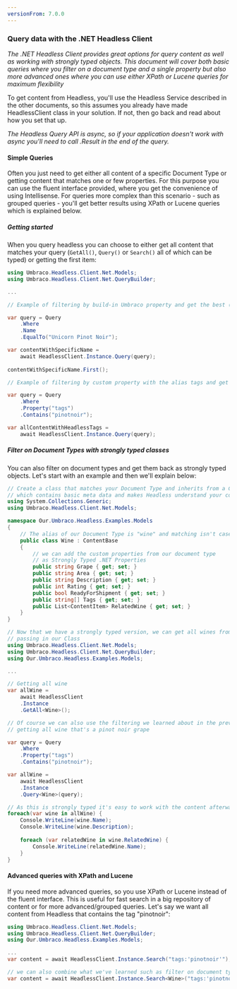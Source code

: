 ```yaml
---
versionFrom: 7.0.0
---
```


### Query data with the .NET Headless Client

_The .NET Headless Client provides great options for query content as well as working with strongly typed objects. 
This document will cover both basic queries where you filter on a document type and a single property but also more advanced ones where you can use either XPath or Lucene queries for maximum flexibility_

To get content from Headless, you'll use the Headless Service described in the other documents, so this assumes you already have made HeadlessClient class in your solution. If not, then go back and read about how you set that up.

*The Headless Query API is async, so if your application doesn't work with async you'll need to call .Result in the end of the query.*

#### Simple Queries
Often you just need to get either all content of a specific Document Type or getting content that matches one or few properties. For this purpose you can use the fluent interface provided, where you get the convenience of using Intellisense. For queries more complex than this scenario - such as grouped queries - you'll get better results using XPath or Lucene queries which is explained below.

##### Getting started
When you query headless you can choose to either get all content that matches your query (`GetAll()`, `Query()` or `Search()` all of which can be typed) or getting the first item:
```csharp
using Umbraco.Headless.Client.Net.Models;
using Umbraco.Headless.Client.Net.QueryBuilder;

...

// Example of filtering by build-in Umbraco property and get the best (first) match  

var query = Query
    .Where
    .Name
    .EqualTo("Unicorn Pinot Noir");

var contentWithSpecificName = 
    await HeadlessClient.Instance.Query(query);
    
contentWithSpecificName.First();

// Example of filtering by custom property with the alias tags and get all content that matches

var query = Query
    .Where
    .Property("tags")
    .Contains("pinotnoir");

var allContentWithHeadlessTags = 
    await HeadlessClient.Instance.Query(query);
```

##### Filter on Document Types with strongly typed classes 
You can also filter on document types and get them back as strongly typed objects. Let's start with an example and then we'll explain below:

```csharp
// Create a class that matches your Document Type and inherits from a ContentItem
// which contains basic meta data and makes Headless understand your content model
using System.Collections.Generic;
using Umbraco.Headless.Client.Net.Models;

namespace Our.Umbraco.Headless.Examples.Models
{
    // The alias of our Document Type is "wine" and matching isn't case sensitive
    public class Wine : ContentBase
    {
        // we can add the custom properties from our document type 
        // as Strongly Typed .NET Properties
        public string Grape { get; set; }
        public string Area { get; set; }
        public string Description { get; set; }        
        public int Rating { get; set; }
        public bool ReadyForShipment { get; set; }
        public string[] Tags { get; set; }        
        public List<ContentItem> RelatedWine { get; set; }
    }
}

// Now that we have a strongly typed version, we can get all wines from Headless by 
// passing in our Class
using Umbraco.Headless.Client.Net.Models;
using Umbraco.Headless.Client.Net.QueryBuilder;
using Our.Umbraco.Headless.Examples.Models;

...

// Getting all wine  
var allWine = 
    await HeadlessClient
    .Instance
    .GetAll<Wine>();

// Of course we can also use the filtering we learned about in the previous example, so
// getting all wine that's a pinot noir grape

var query = Query
    .Where
    .Property("tags")
    .Contains("pinotnoir");

var allWine = 
    await HeadlessClient
    .Instance
    .Query<Wine>(query);

// As this is strongly typed it's easy to work with the content afterwards:
foreach(var wine in allWine) {
    Console.WriteLine(wine.Name);
    Console.WriteLine(wine.Description);
    
    foreach (var relatedWine in wine.RelatedWine) {
        Console.WriteLine(relatedWine.Name);
    }
}
```

#### Advanced queries with XPath and Lucene
If you need more advanced queries, so you use XPath or Lucene instead of the fluent interface. This is useful for fast search in a big repository of content or for more advanced/grouped queries. Let's say we want all content from Headless that contains the tag "pinotnoir":

```csharp
using Umbraco.Headless.Client.Net.Models;
using Umbraco.Headless.Client.Net.QueryBuilder;
using Our.Umbraco.Headless.Examples.Models;

...
var content = await HeadlessClient.Instance.Search("tags:'pinotnoir'");

// we can also combine what we've learned such as filter on document type:
var content = await HeadlessClient.Instance.Search<Wine>("tags:'pinotnoir' OR tags:'riesling'");

```
